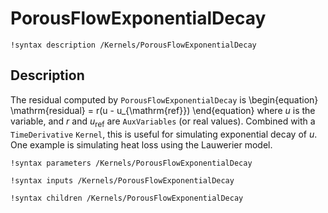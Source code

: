 # PorousFlowExponentialDecay
`!syntax description /Kernels/PorousFlowExponentialDecay`

## Description
The residual computed by `PorousFlowExponentialDecay` is
\begin{equation}
\mathrm{residual} = r(u - u_{\mathrm{ref}})
\end{equation}
where $u$ is the variable, and $r$ and $u_{\mathrm{ref}}$ are `AuxVariables` (or real values).  Combined with a `TimeDerivative` `Kernel`, this is useful for simulating exponential decay of $u$.  One example is simulating heat loss using the Lauwerier  model.

`!syntax parameters /Kernels/PorousFlowExponentialDecay`

`!syntax inputs /Kernels/PorousFlowExponentialDecay`

`!syntax children /Kernels/PorousFlowExponentialDecay`

